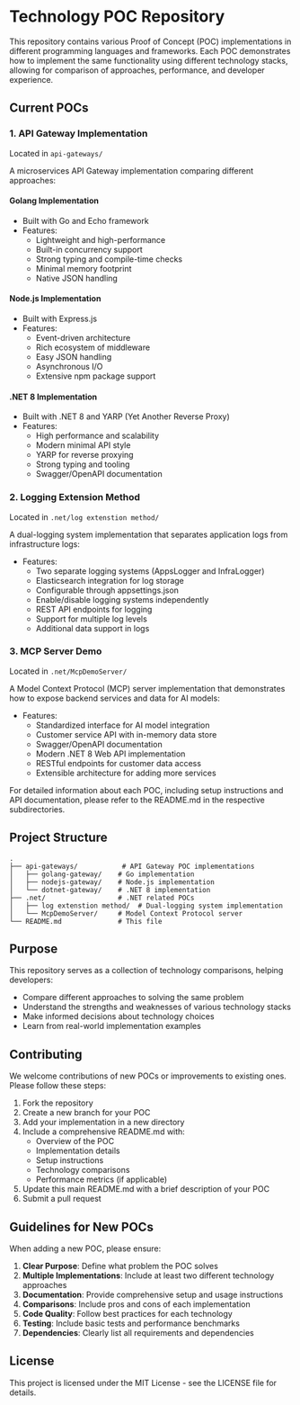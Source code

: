 # Technology POC Repository

This repository contains various Proof of Concept (POC) implementations in different programming languages and frameworks. Each POC demonstrates how to implement the same functionality using different technology stacks, allowing for comparison of approaches, performance, and developer experience.

## Current POCs

### 1. API Gateway Implementation

Located in `api-gateways/`

A microservices API Gateway implementation comparing different approaches:

#### Golang Implementation

- Built with Go and Echo framework
- Features:
  - Lightweight and high-performance
  - Built-in concurrency support
  - Strong typing and compile-time checks
  - Minimal memory footprint
  - Native JSON handling

#### Node.js Implementation

- Built with Express.js
- Features:
  - Event-driven architecture
  - Rich ecosystem of middleware
  - Easy JSON handling
  - Asynchronous I/O
  - Extensive npm package support

#### .NET 8 Implementation

- Built with .NET 8 and YARP (Yet Another Reverse Proxy)
- Features:
  - High performance and scalability
  - Modern minimal API style
  - YARP for reverse proxying
  - Strong typing and tooling
  - Swagger/OpenAPI documentation

### 2. Logging Extension Method

Located in `.net/log extenstion method/`

A dual-logging system implementation that separates application logs from infrastructure logs:

- Features:
  - Two separate logging systems (AppsLogger and InfraLogger)
  - Elasticsearch integration for log storage
  - Configurable through appsettings.json
  - Enable/disable logging systems independently
  - REST API endpoints for logging
  - Support for multiple log levels
  - Additional data support in logs

### 3. MCP Server Demo

Located in `.net/McpDemoServer/`

A Model Context Protocol (MCP) server implementation that demonstrates how to expose backend services and data for AI models:

- Features:
  - Standardized interface for AI model integration
  - Customer service API with in-memory data store
  - Swagger/OpenAPI documentation
  - Modern .NET 8 Web API implementation
  - RESTful endpoints for customer data access
  - Extensible architecture for adding more services

For detailed information about each POC, including setup instructions and API documentation, please refer to the README.md in the respective subdirectories.

## Project Structure

```
.
├── api-gateways/           # API Gateway POC implementations
│   ├── golang-gateway/    # Go implementation
│   ├── nodejs-gateway/    # Node.js implementation
│   └── dotnet-gateway/    # .NET 8 implementation
├── .net/                  # .NET related POCs
│   ├── log extenstion method/  # Dual-logging system implementation
│   └── McpDemoServer/     # Model Context Protocol server
└── README.md              # This file
```

## Purpose

This repository serves as a collection of technology comparisons, helping developers:

- Compare different approaches to solving the same problem
- Understand the strengths and weaknesses of various technology stacks
- Make informed decisions about technology choices
- Learn from real-world implementation examples

## Contributing

We welcome contributions of new POCs or improvements to existing ones. Please follow these steps:

1. Fork the repository
2. Create a new branch for your POC
3. Add your implementation in a new directory
4. Include a comprehensive README.md with:
   - Overview of the POC
   - Implementation details
   - Setup instructions
   - Technology comparisons
   - Performance metrics (if applicable)
5. Update this main README.md with a brief description of your POC
6. Submit a pull request

## Guidelines for New POCs

When adding a new POC, please ensure:

1. **Clear Purpose**: Define what problem the POC solves
2. **Multiple Implementations**: Include at least two different technology approaches
3. **Documentation**: Provide comprehensive setup and usage instructions
4. **Comparisons**: Include pros and cons of each implementation
5. **Code Quality**: Follow best practices for each technology
6. **Testing**: Include basic tests and performance benchmarks
7. **Dependencies**: Clearly list all requirements and dependencies

## License

This project is licensed under the MIT License - see the LICENSE file for details.
